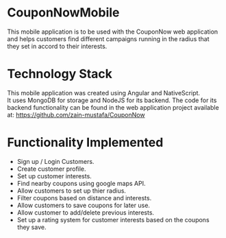 # CouponNowMobile
This mobile application is to be used with the CouponNow web application and helps customers find different campaigns running in the radius that they set in accord to their interests. 

# Technology Stack
This mobile application was created using Angular and NativeScript. <br>
It uses MongoDB for storage and NodeJS for its backend. The code for its backend functionality can be found in the web application project available at: https://github.com/zain-mustafa/CouponNow

# Functionality Implemented
- Sign up / Login Customers.
- Create customer profile.
- Set up customer interests.
- Find nearby coupons using google maps API.
- Allow customers to set up thier radius.
- Filter coupons based on distance and interests.
- Allow customers to save coupons for later use.
- Allow customer to add/delete previous interests.
- Set up a rating system for customer interests based on the coupons they save.
